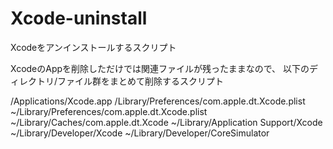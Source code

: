 # Xcode-uninstall
Xcodeをアンインストールするスクリプト

XcodeのAppを削除しただけでは関連ファイルが残ったままなので、
以下のディレクトリ/ファイル群をまとめて削除するスクリプト

/Applications/Xcode.app
/Library/Preferences/com.apple.dt.Xcode.plist
~/Library/Preferences/com.apple.dt.Xcode.plist
~/Library/Caches/com.apple.dt.Xcode
~/Library/Application Support/Xcode
~/Library/Developer/Xcode
~/Library/Developer/CoreSimulator

